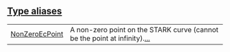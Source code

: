 
[Type aliases](./core-ec-type_aliases.md)
 ---
| | |
|:---|:---|
| [NonZeroEcPoint](./core-ec-NonZeroEcPoint.md) | A non-zero point on the STARK curve (cannot be the point at infinity).[...](./core-ec-NonZeroEcPoint.md) |
